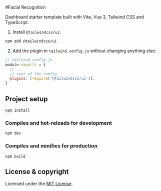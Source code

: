 #Facial Recognition

Dashboard starter template built with Vite, Vue 3, Tailwind CSS and TypeScript.


1. Install `@tailwindcss/ui`:

```sh
npm add @tailwindcss/ui
```

2. Add the plugin in `tailwind.config.js` without changing anything else:

```js
// tailwind.config.js
module.exports = {
  // ...
  // rest of the config
  plugins: [require('@tailwindcss/ui')],
}
```

## Project setup

```
npm install
```

### Compiles and hot-reloads for development

```
npm dev
```

### Compiles and minifies for production

```
npm build
```

## License & copyright

Licensed under the [MIT License](LICENSE.md).
